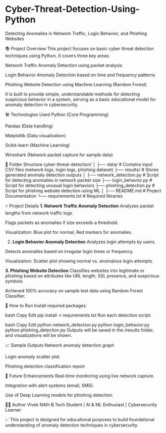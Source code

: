 # Cyber-Threat-Detection-Using-Python

Detecting Anomalies in Network Traffic, Login Behavior, and Phishing Websites

📚 Project Overview
This project focuses on basic cyber threat detection techniques using Python. It covers three key areas:

Network Traffic Anomaly Detection using packet analysis

Login Behavior Anomaly Detection based on time and frequency patterns

Phishing Website Detection using Machine Learning (Random Forest)

It is built to provide simple, understandable methods for detecting suspicious behavior in a system, serving as a basic educational model for anomaly detection in cybersecurity.

🛠️ Technologies Used
Python (Core Programming)

Pandas (Data handling)

Matplotlib (Data visualization)

Scikit-learn (Machine Learning)

Wireshark (Network packet capture for sample data)

📂 Folder Structure
cyber-threat-detection/
│
├── data/                   # Contains input CSV files (network logs, login logs, phishing dataset)
├── results/                # Stores generated anomaly detection outputs
│
├── network_detection.py     # Script for detecting anomalies in network packet size
├── login_behavior.py        # Script for detecting unusual login behaviors
├── phishing_detection.py    # Script for phishing website detection using ML
│
├── README.md                # Project Documentation
└── requirements.txt         # Required libraries

⚡ Project Details
**1. Network Traffic Anomaly Detection**
Analyzes packet lengths from network traffic logs.

Flags packets as anomalies if size exceeds a threshold.

Visualization: Blue plot for normal, Red markers for anomalies.

2. **Login Behavior Anomaly Detection**
Analyzes login attempts by users.

Detects anomalies based on irregular login times or frequency.

Visualization: Scatter plot showing normal vs. anomalous login attempts.

**3. Phishing Website Detection**
Classifies websites into legitimate or phishing based on attributes like URL length, SSL presence, and suspicious symbols.

Achieved 100% accuracy on sample test data using Random Forest Classifier.

🧪 How to Run
Install required packages:

bash
Copy
Edit
pip install -r requirements.txt
Run each detection script:

bash
Copy
Edit
python network_detection.py
python login_behavior.py
python phishing_detection.py
Outputs will be saved in the /results folder, and visualizations will be shown.

📈 Sample Outputs
Network anomaly detection graph

Login anomaly scatter plot

Phishing detection classification report

🚀 Future Enhancements
Real-time monitoring using live network capture.

Integration with alert systems (email, SMS).

Use of Deep Learning models for phishing detection.

🧑‍💻 Author
Vivek NAth
B.Tech Student | AI & ML Enthusiast | Cybersecurity Learner

✅ This project is designed for educational purposes to build foundational understanding of anomaly detection techniques in cybersecurity.
